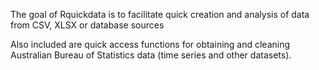 The goal of Rquickdata is to facilitate quick creation and analysis of data from CSV, XLSX or database sources

Also included are quick access functions for obtaining and cleaning Australian Bureau of Statistics data (time series and other datasets).
